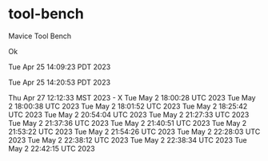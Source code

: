 # tool-bench
Mavice Tool Bench

Ok

Tue Apr 25 14:09:23 PDT 2023

Tue Apr 25 14:20:53 PDT 2023

Thu Apr 27 12:12:33 MST 2023 - X
Tue May  2 18:00:28 UTC 2023
Tue May  2 18:00:38 UTC 2023
Tue May  2 18:01:52 UTC 2023
Tue May  2 18:25:42 UTC 2023
Tue May  2 20:54:04 UTC 2023
Tue May  2 21:27:33 UTC 2023
Tue May  2 21:37:36 UTC 2023
Tue May  2 21:40:51 UTC 2023
Tue May  2 21:53:22 UTC 2023
Tue May  2 21:54:26 UTC 2023
Tue May  2 22:28:03 UTC 2023
Tue May  2 22:38:12 UTC 2023
Tue May  2 22:38:34 UTC 2023
Tue May  2 22:42:15 UTC 2023
